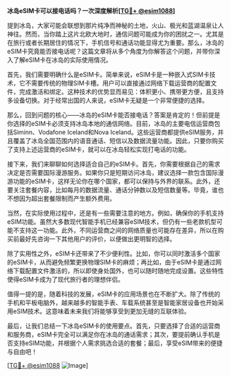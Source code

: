 **冰岛eSIM卡可以接电话吗？一次深度解析[[TG💪+ @esim1088](https://t.me/s/esim1088)]**

提到冰岛，大家可能会联想到那片纯净而神秘的土地，火山、极光和蓝湖温泉让人神往。然而，当你踏上这片北欧大地时，通信问题可能成为你的困扰之一。尤其是在旅行或者长期居住的情况下，手机信号和通话功能显得尤为重要。那么，冰岛的eSIM卡究竟能否接电话呢？这篇文章将从多个角度为你解答这个问题，并带你深入了解eSIM卡在冰岛的实际使用情况。

首先，我们需要明确什么是eSIM卡。简单来说，eSIM卡是一种嵌入式SIM卡技术，它不需要传统的物理SIM卡槽。用户可以直接通过网络下载运营商的配置文件，完成激活和绑定。这种技术的优势显而易见：体积更小、携带更方便，且支持多设备切换。对于经常出国的人来说，eSIM卡无疑是一个非常便捷的选择。

那么，回到问题的核心——冰岛的eSIM卡能否接电话？答案是肯定的！但前提是你选择的eSIM卡必须支持冰岛本地的通信网络。目前，冰岛的主要电信运营商包括Siminn、Vodafone Iceland和Nova Iceland。这些运营商都提供eSIM服务，并且覆盖了冰岛全国范围内的语音通话、短信以及数据流量功能。因此，只要你购买了支持上述运营商的eSIM卡，就可以在冰岛轻松实现打电话的功能。

接下来，我们来聊聊如何选择适合自己的eSIM卡。首先，你需要根据自己的需求决定是否需要国际漫游服务。如果你只是短期访问冰岛，建议选择一款包含国际漫游功能的eSIM卡，这样无论你在哪个国家，都可以保持与外界的联系。此外，还要关注套餐内容，比如每月的数据流量、通话分钟数以及短信数量等。毕竟，谁也不想因为超出套餐限制而产生额外费用。

当然，在实际使用过程中，还是有一些需要注意的地方。例如，确保你的手机支持eSIM功能。虽然大多数现代智能手机已经兼容eSIM技术，但仍有一些老款机型可能不支持这一功能。此外，不同运营商之间的网络质量也可能存在差异，所以在购买前最好先咨询一下其他用户的评价，以便做出更明智的选择。

除了实用性之外，eSIM卡还带来了不少便利性。比如，你可以同时激活多个国家的eSIM卡，从而避免频繁更换物理SIM卡的麻烦；再比如，由于eSIM卡是通过网络下载配置文件激活的，所以即使身处国外，也可以随时随地完成设置。这些特性使得eSIM卡成为了现代旅行者的理想伴侣。

值得一提的是，随着科技的发展，eSIM卡的应用场景也在不断扩大。除了传统的手机和平板电脑外，越来越多的智能手表、车载系统甚至是智能家居设备也开始采用eSIM技术。这意味着未来我们将能够享受到更加无缝的互联体验。

最后，让我们总结一下冰岛eSIM卡的使用要点。首先，只要选择了合适的运营商和服务商，eSIM卡完全可以满足你在冰岛的通话需求；其次，要提前确认手机是否支持eSIM功能，并根据个人需求挑选合适的套餐；最后，享受eSIM带来的便捷与自由吧！

[[TG💪+ @esim1088](https://t.me/s/esim1088) ![Image](https://i.postimg.cc/4NQfJmqS/Snipaste-2025-05-13-00-14-12.png)]